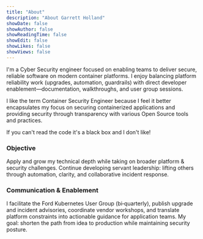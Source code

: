 ```yaml
---
title: "About"
description: "About Garrett Holland"
showDate: false
showAuthor: false
showReadingTime: false
showEdit: false
showLikes: false
showViews: false
---
```


I'm a Cyber Security engineer focused on enabling teams to deliver secure, reliable software on modern container platforms. I enjoy balancing platform reliability work (upgrades, automation, guardrails) with direct developer enablement—documentation, walkthroughs, and user group sessions.

I like the term Container Security Engineer because I feel it better encapsulates my focus on securing containerized applications and providing security through transparency with various Open Source tools and practices.

If you can't read the code it's a black box and I don't like!

### Objective

Apply and grow my technical depth while taking on broader platform & security challenges. Continue developing servant leadership: lifting others through automation, clarity, and collaborative incident response.

### Communication & Enablement

I facilitate the Ford Kubernetes User Group (bi‑quarterly), publish upgrade and incident advisories, coordinate vendor workshops, and translate platform constraints into actionable guidance for application teams. My goal: shorten the path from idea to production while maintaining security posture.
